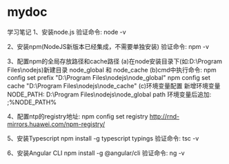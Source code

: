 # mydoc
学习笔记
1、安装node.js
验证命令: node -v

2、安装npm(NodeJS新版本已经集成，不需要单独安装)
验证命令: npm -v

3、配置npm的全局存放路径和cache路径
(a)在node安装目录下(如:D:\Program Files\nodejs\)新建目录 node_global 和 node_cache
(b)cmd中执行命令:
npm config set prefix "D:\Program Files\nodejs\node_global"
npm config set cache "D:\Program Files\nodejs\node_cache"
(c)环境变量配置
新增环境变量 NODE_PATH:    D:\Program Files\nodejs\node_global
path 环境变量后追加:              ;%NODE_PATH%

4、配置ntp的registry地址:
npm config set registry http://rnd-mirrors.huawei.com/npm-registry/

5、安装Typescript
npm install -g typescript typings
验证命令: tsc -v

6、安装Angular CLI
npm install -g @angular/cli
验证命令: ng -v
